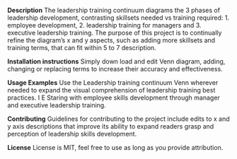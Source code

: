 **Description** 
The leadership training continuum diagrams the 3 phases of leadership development, contrasting skillsets needed vs training required: 1. employee development, 2. leadership training for managers and 3. executive leadership training.
The purpose of this project is to continually refine the diagram’s x and y aspects, such as adding more skillsets and training terms, that can fit within 5 to 7 description. 

**Installation instructions**
Simply down load and edit Venn diagram, adding, changing or replacing terms to increase their accuracy and effectiveness.

**Usage Examples** 
Use the Leadership training continuum Venn wherever needed to expand the visual comprehension of leadership training best practices. I E Staring with employee skills development through manager and executive leadership training.

**Contributing** 
Guidelines for contributing to the project include edits to x and y axis descriptions that improve its ability to expand readers grasp and perception of leadership skills development.

**License**
License is MIT, feel free to use as long as you provide attribution.
